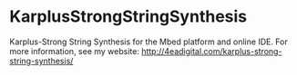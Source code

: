 # KarplusStrongStringSynthesis
Karplus-Strong String Synthesis for the Mbed platform and online IDE. For more information, see my website: http://4eadigital.com/karplus-strong-string-synthesis/
